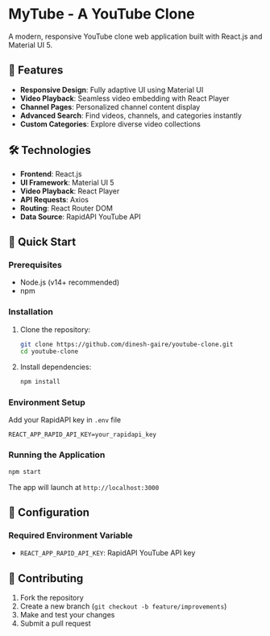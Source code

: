 # MyTube - A YouTube Clone

A modern, responsive YouTube clone web application built with React.js and Material UI 5.

## 🌟 Features

- **Responsive Design**: Fully adaptive UI using Material UI
- **Video Playback**: Seamless video embedding with React Player
- **Channel Pages**: Personalized channel content display
- **Advanced Search**: Find videos, channels, and categories instantly
- **Custom Categories**: Explore diverse video collections

## 🛠 Technologies

- **Frontend**: React.js
- **UI Framework**: Material UI 5
- **Video Playback**: React Player
- **API Requests**: Axios
- **Routing**: React Router DOM
- **Data Source**: RapidAPI YouTube API

## 🚀 Quick Start

### Prerequisites

- Node.js (v14+ recommended)
- npm

### Installation

1. Clone the repository:
   ```bash
   git clone https://github.com/dinesh-gaire/youtube-clone.git
   cd youtube-clone
   ```

2. Install dependencies:
   ```bash
   npm install
   ```

### Environment Setup

 Add your RapidAPI key in `.env` file
   ```
   REACT_APP_RAPID_API_KEY=your_rapidapi_key
   ```

### Running the Application

```bash
npm start
```

The app will launch at `http://localhost:3000`

## 🔧 Configuration

### Required Environment Variable

- `REACT_APP_RAPID_API_KEY`: RapidAPI YouTube API key

## 🤝 Contributing

1. Fork the repository
2. Create a new branch (`git checkout -b feature/improvements`)
3. Make and test your changes
4. Submit a pull request
